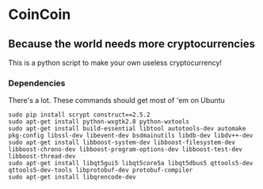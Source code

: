 # CoinCoin
## Because the world needs more cryptocurrencies

This is a python script to make your own useless cryptocurrency!

### Dependencies

There's a lot.  These commands should get most of 'em on Ubuntu

	sudo pip install scrypt construct==2.5.2
	sudo apt-get install python-wxgtk2.8 python-wxtools
	sudo apt-get install build-essential libtool autotools-dev automake pkg-config libssl-dev libevent-dev bsdmainutils libdb-dev libdv++-dev
	sudo apt-get install libboost-system-dev libboost-filesystem-dev libboost-chrono-dev libboost-program-options-dev libboost-test-dev libboost-thread-dev
	sudo apt-get install libqt5gui5 libqt5core5a libqt5dbus5 qttools5-dev qttools5-dev-tools libprotobuf-dev protobuf-compiler
	sudo apt-get install libqrencode-dev

